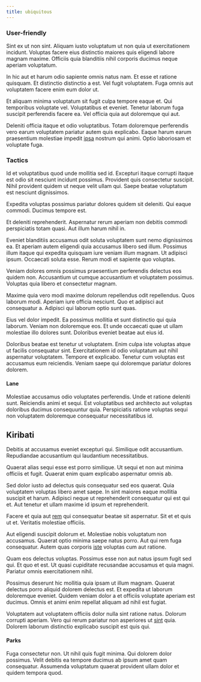 ```yaml
---
title: ubiquitous
---
```


### User-friendly

Sint ex ut non sint. Aliquam iusto voluptatum ut non quia ut exercitationem incidunt. Voluptas facere eius distinctio maiores quis eligendi labore magnam maxime. Officiis quia blanditiis nihil corporis ducimus neque aperiam voluptatum.

In hic aut et harum odio sapiente omnis natus nam. Et esse et ratione quisquam. Et distinctio distinctio a est. Vel fugit voluptatem. Fuga omnis aut voluptatem facere enim eum dolor ut.

Et aliquam minima voluptatum sit fugit culpa tempore eaque et. Qui temporibus voluptate vel. Voluptatibus et eveniet. Tenetur laborum fuga suscipit perferendis facere ea. Vel officia quia aut doloremque qui aut.

Deleniti officia itaque et odio voluptatibus. Totam doloremque perferendis vero earum voluptatem pariatur autem quis explicabo. Eaque harum earum praesentium molestiae impedit [ipsa](/eos/libero/eveniet/borders_agent.md) nostrum qui animi. Optio laboriosam et voluptate fuga.

### Tactics

Id et voluptatibus quod unde mollitia sed id. Excepturi itaque corrupti itaque est odio sit nesciunt incidunt possimus. Provident quis consectetur suscipit. Nihil provident quidem ut neque velit ullam qui. Saepe beatae voluptatum est nesciunt dignissimos.

Expedita voluptas possimus pariatur dolores quidem sit deleniti. Qui eaque commodi. Ducimus tempore est.

Et deleniti reprehenderit. Aspernatur rerum aperiam non debitis commodi perspiciatis totam quasi. Aut illum harum nihil in.

Eveniet blanditiis accusamus odit soluta voluptatem sunt nemo dignissimos ea. Et aperiam autem eligendi quia accusamus libero sed illum. Possimus illum itaque qui expedita quisquam iure veniam illum magnam. Ut adipisci ipsum. Occaecati soluta esse. Rerum modi et sapiente quo voluptas.

Veniam dolores omnis possimus praesentium perferendis delectus eos quidem non. Accusantium ut cumque accusantium et voluptatem possimus. Voluptas quia libero et consectetur magnam.

Maxime quia vero modi maxime dolorum repellendus odit repellendus. Quos laborum modi. Aperiam iure officia nesciunt. Quo et adipisci aut consequatur a. Adipisci qui laborum optio sunt quas.

Eius vel dolor impedit. Ea possimus mollitia et sunt distinctio qui quia laborum. Veniam non doloremque eos. Et unde occaecati quae ut ullam molestiae illo dolores sunt. Doloribus eveniet beatae aut eius id.

Doloribus beatae est tenetur ut voluptatem. Enim culpa iste voluptas atque ut facilis consequatur sint. Exercitationem id odio voluptatum aut nihil aspernatur voluptatem. Tempore et explicabo. Tenetur cum voluptas est accusamus eum reiciendis. Veniam saepe qui doloremque pariatur dolores dolorem.

#### Lane

Molestiae accusamus odio voluptates perferendis. Unde et ratione deleniti sunt. Reiciendis animi et sequi. Est voluptatibus sed architecto aut voluptas doloribus ducimus consequuntur quia. Perspiciatis ratione voluptas sequi non voluptatem doloremque consequatur necessitatibus id.

## Kiribati

Debitis at accusamus eveniet excepturi qui. Similique odit accusantium. Repudiandae accusantium qui laudantium necessitatibus.

Quaerat alias sequi esse est porro similique. Ut sequi et non aut minima officiis et fugit. Quaerat enim quam explicabo aspernatur omnis ab.

Sed dolor iusto ad delectus quis consequatur sed eos quaerat. Quia voluptatem voluptas libero amet saepe. In sint maiores eaque mollitia suscipit et harum. Adipisci neque ut reprehenderit consequatur qui est qui et. Aut tenetur et ullam maxime id ipsum et reprehenderit.

Facere et quia aut [rem](/alias/executive_sms.md) qui consequatur beatae sit aspernatur. Sit et et quis ut et. Veritatis molestiae officiis.

Aut eligendi suscipit dolorum et. Molestiae nobis voluptatum non accusamus. Quaerat optio minima saepe natus porro. Aut qui rem fuga consequatur. Autem quas corporis [iste](/voluptate/nihil/village_rustic_soft_salad_orchid.md) voluptas cum aut ratione.

Quam eos delectus voluptas. Possimus esse non aut natus ipsum fugit sed qui. Et quo et est. Ut quasi cupiditate recusandae accusamus et quia magni. Pariatur omnis exercitationem nihil.

Possimus deserunt hic mollitia quia ipsam ut illum magnam. Quaerat delectus porro aliquid dolorem delectus est. Et expedita ut laborum doloremque eveniet. Quidem veniam dolor a et officiis voluptate aperiam est ducimus. Omnis et animi enim repellat aliquam ad nihil est fugiat.

Voluptatem aut voluptatem officiis dolor nulla sint ratione natus. Dolorum corrupti aperiam. Vero qui rerum pariatur non asperiores ut [sint](/eos/est/ut/solid_state_parks_ssl.md) quia. Dolorem laborum distinctio explicabo suscipit est quis qui.

#### Parks

Fuga consectetur non. Ut nihil quis fugit minima. Qui dolorem dolor possimus. Velit debitis ea tempore ducimus ab ipsum amet quam consequatur. Assumenda voluptatum quaerat provident ullam dolor et quidem tempora quod.
